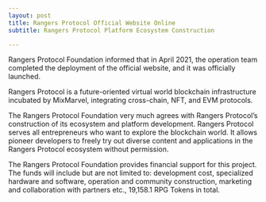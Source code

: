 ```yaml
---
layout: post
title: Rangers Protocol Official Website Online
subtitle: Rangers Protocol Platform Ecosystem Construction 

---
```


Rangers Protocol Foundation informed that in April 2021, the operation team completed the deployment of the official website, and it was officially launched.

Rangers Protocol is a future-oriented virtual world blockchain infrastructure incubated by MixMarvel, integrating cross-chain, NFT, and EVM protocols.

The Rangers Protocol Foundation very much agrees with Rangers Protocol’s construction of its ecosystem and platform development. Rangers Protocol serves all entrepreneurs who want to explore the blockchain world. It allows pioneer developers to freely try out diverse content and applications in the Rangers Protocol ecosystem without permission.

The Rangers Protocol Foundation provides financial support for this project. The funds will include but are not limited to: development cost, specialized hardware and software, operation and community construction, marketing and collaboration with partners etc., 19,158.1 RPG Tokens in total.

